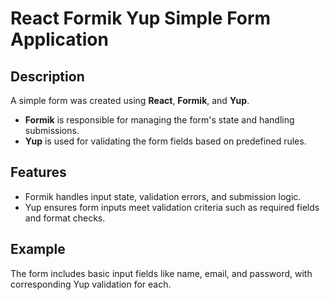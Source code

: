 # React Formik Yup Simple Form Application

## Description
A simple form was created using **React**, **Formik**, and **Yup**.

- **Formik** is responsible for managing the form's state and handling submissions.
- **Yup** is used for validating the form fields based on predefined rules.

## Features
- Formik handles input state, validation errors, and submission logic.
- Yup ensures form inputs meet validation criteria such as required fields and format checks.

## Example
The form includes basic input fields like name, email, and password, with corresponding Yup validation for each.
